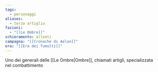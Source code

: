 ```yaml
---
tags:
  - personaggi
aliases:
  - terzo artiglio
fazioni:
  - "[[Le Ombre]]"
schieramento: alleati
campagna: "[[Cronache di Aelan]]"
era: "[[Era dei Tumulti]]"
---
```

Uno dei generali delle [[Le Ombre|Ombre]], chiamati artigli, specializzata nel combattimento